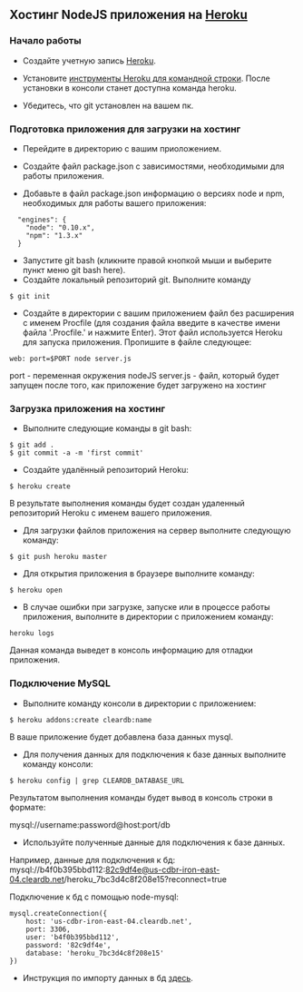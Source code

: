 ## Хостинг NodeJS приложения на [Heroku](https://www.heroku.com/)

### Начало работы 

* Создайте учетную запись [Heroku](https://www.heroku.com/). 
* Установите [инструменты Heroku для командной строки](https://devcenter.heroku.com/articles/heroku-command-line#download-and-install). После установки в консоли станет доступна команда heroku. 


* Убедитесь, что git установлен на вашем пк. 

### Подготовка приложения для загрузки на хостинг 

* Перейдите в директорию с вашим приоложением. 

* Создайте файл package.json с зависимостями, необходимыми для работы приложения. 
* Добавьте в файл package.json информацию о версиях node и npm, необходимых для работы вашего приложения: 
```
  "engines": {
    "node": "0.10.x",
    "npm": "1.3.x"
  }
```

* Запустите git bash (кликните правой кнопкой мыши и выберите пункт меню git bash here). 
* Создайте локальный репозиторий git. Выполните команду 
```
$ git init
```


* Создайте в директории с вашим приложением файл без расширения с именем Procfile (для создания файла введите в качестве имени файла '.Procfile.' и нажмите Enter). Этот файл используется Heroku для запуска приложения. Пропишите в файле следующее: 

```
web: port=$PORT node server.js
```
port - переменная окружения nodeJS 
server.js - файл, который будет запущен после того, как приложение будет загружено на хостинг


### Загрузка приложения на хостинг

* Выполните следующие команды в git bash: 
```
$ git add . 
$ git commit -a -m 'first commit'
```

* Создайте удалённый репозиторий Heroku: 
```
$ heroku create 
```
В результате выполнения команды будет создан удаленный репозиторий Heroku с именем вашего приложения. 


* Для загрузки файлов приложения на сервер выполните следующую команду: 
```
$ git push heroku master
```

* Для открытия приложения в браузере выполните команду: 
```
$ heroku open
```

* В случае ошибки при загрузке, запуске или в процессе работы приложения, выполните в директории с приложением команду: 
```
heroku logs
```
Данная команда выведет в консоль информацию для отладки приложения. 


### Подключение MySQL 

* Выполните команду консоли в директории с приложением: 

```
$ heroku addons:create cleardb:name
```
В ваше приложение будет добавлена база данных mysql.


* Для получения данных для подключения к базе данных выполните команду консоли: 
```
$ heroku config | grep CLEARDB_DATABASE_URL 
```
Результатом выполнения команды будет вывод в консоль строки в формате: 

mysql://username:password@host:port/db 


* Используйте полученные данные для подключения к базе данных. 


Например, данные для подключения к бд:
mysql://b4f0b395bbd112:82c9df4e@us-cdbr-iron-east-04.cleardb.net/heroku_7bc3d4c8f208e15?reconnect=true

Подключение к бд с помощью node-mysql: 
```
mysql.createConnection({
    host: 'us-cdbr-iron-east-04.cleardb.net',
    port: 3306,
    user: 'b4f0b395bbd112',
    password: '82c9df4e',
    database: 'heroku_7bc3d4c8f208e15'
})
``` 


* Инструкция по импорту данных в бд [здесь](../importing_data.md). 



